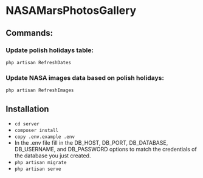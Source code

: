 # NASAMarsPhotosGallery

## Commands:
### Update polish holidays table:
```php artisan RefreshDates```
### Update NASA images data based on polish holidays:
```php artisan RefreshImages```
## Installation
- ```cd server```
- ```composer install```
- ```copy .env.example .env```
- In the .env file fill in the DB_HOST, DB_PORT, DB_DATABASE, DB_USERNAME, and DB_PASSWORD options to match the credentials of the database you just created.
- ```php artisan migrate```
- ```php artisan serve```
